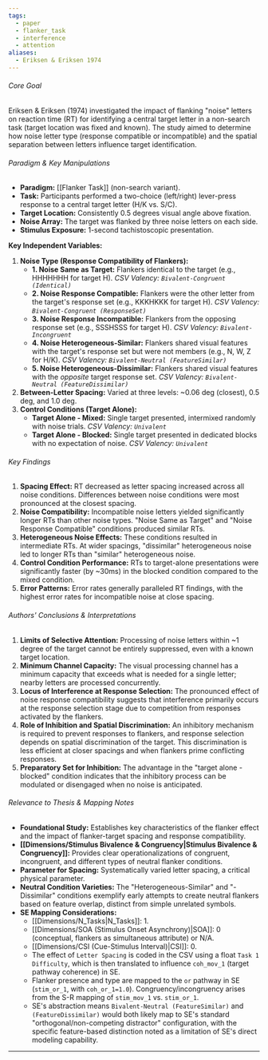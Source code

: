 ```yaml
---
tags:
  - paper
  - flanker_task
  - interference
  - attention
aliases:
  - Eriksen & Eriksen 1974
---
```


###### Core Goal
Eriksen & Eriksen (1974) investigated the impact of flanking "noise" letters on reaction time (RT) for identifying a central target letter in a non-search task (target location was fixed and known). The study aimed to determine how noise letter type (response compatible or incompatible) and the spatial separation between letters influence target identification.

###### Paradigm & Key Manipulations

*   **Paradigm:** [[Flanker Task]] (non-search variant).
*   **Task:** Participants performed a two-choice (left/right) lever-press response to a central target letter (H/K vs. S/C).
*   **Target Location:** Consistently 0.5 degrees visual angle above fixation.
*   **Noise Array:** The target was flanked by three noise letters on each side.
*   **Stimulus Exposure:** 1-second tachistoscopic presentation.

**Key Independent Variables:**

1.  **Noise Type (Response Compatibility of Flankers):**
    *   **1. Noise Same as Target:** Flankers identical to the target (e.g., HHHHHHH for target H). *CSV Valency: `Bivalent-Congruent (Identical)`*
    *   **2. Noise Response Compatible:** Flankers were the other letter from the target's response set (e.g., KKKHKKK for target H). *CSV Valency: `Bivalent-Congruent (ResponseSet)`*
    *   **3. Noise Response Incompatible:** Flankers from the opposing response set (e.g., SSSHSSS for target H). *CSV Valency: `Bivalent-Incongruent`*
    *   **4. Noise Heterogeneous-Similar:** Flankers shared visual features with the target's response set but were not members (e.g., N, W, Z for H/K). *CSV Valency: `Bivalent-Neutral (FeatureSimilar)`*
    *   **5. Noise Heterogeneous-Dissimilar:** Flankers shared visual features with the *opposite* target response set. *CSV Valency: `Bivalent-Neutral (FeatureDissimilar)`*
2.  **Between-Letter Spacing:** Varied at three levels: ~0.06 deg (closest), 0.5 deg, and 1.0 deg.
3.  **Control Conditions (Target Alone):**
    *   **Target Alone - Mixed:** Single target presented, intermixed randomly with noise trials. *CSV Valency: `Univalent`*
    *   **Target Alone - Blocked:** Single target presented in dedicated blocks with no expectation of noise. *CSV Valency: `Univalent`*

###### Key Findings

1.  **Spacing Effect:** RT decreased as letter spacing increased across all noise conditions. Differences between noise conditions were most pronounced at the closest spacing.
2.  **Noise Compatibility:** Incompatible noise letters yielded significantly longer RTs than other noise types. "Noise Same as Target" and "Noise Response Compatible" conditions produced similar RTs.
3.  **Heterogeneous Noise Effects:** These conditions resulted in intermediate RTs. At wider spacings, "dissimilar" heterogeneous noise led to longer RTs than "similar" heterogeneous noise.
4.  **Control Condition Performance:** RTs to target-alone presentations were significantly faster (by ~30ms) in the blocked condition compared to the mixed condition.
5.  **Error Patterns:** Error rates generally paralleled RT findings, with the highest error rates for incompatible noise at close spacing.

###### Authors' Conclusions & Interpretations

1.  **Limits of Selective Attention:** Processing of noise letters within ~1 degree of the target cannot be entirely suppressed, even with a known target location.
2.  **Minimum Channel Capacity:** The visual processing channel has a minimum capacity that exceeds what is needed for a single letter; nearby letters are processed concurrently.
3.  **Locus of Interference at Response Selection:** The pronounced effect of noise response compatibility suggests that interference primarily occurs at the response selection stage due to competition from responses activated by the flankers.
4.  **Role of Inhibition and Spatial Discrimination:** An inhibitory mechanism is required to prevent responses to flankers, and response selection depends on spatial discrimination of the target. This discrimination is less efficient at closer spacings and when flankers prime conflicting responses.
5.  **Preparatory Set for Inhibition:** The advantage in the "target alone - blocked" condition indicates that the inhibitory process can be modulated or disengaged when no noise is anticipated.

###### Relevance to Thesis & Mapping Notes

*   **Foundational Study:** Establishes key characteristics of the flanker effect and the impact of flanker-target spacing and response compatibility.
*   **[[Dimensions/Stimulus Bivalence & Congruency|Stimulus Bivalence & Congruency]]:** Provides clear operationalizations of congruent, incongruent, and different types of neutral flanker conditions.
*   **Parameter for Spacing:** Systematically varied letter spacing, a critical physical parameter.
*   **Neutral Condition Varieties:** The "Heterogeneous-Similar" and "-Dissimilar" conditions exemplify early attempts to create neutral flankers based on feature overlap, distinct from simple unrelated symbols.
*   **SE Mapping Considerations:**
    *   [[Dimensions/N_Tasks|N_Tasks]]: 1.
    *   [[Dimensions/SOA (Stimulus Onset Asynchrony)|SOA]]: 0 (conceptual, flankers as simultaneous attribute) or N/A.
    *   [[Dimensions/CSI (Cue-Stimulus Interval)|CSI]]: 0.
    *   The effect of `Letter Spacing` is coded in the CSV using a float `Task 1 Difficulty`, which is then translated to influence `coh_mov_1` (target pathway coherence) in SE.
    *   Flanker presence and type are mapped to the `or` pathway in SE (`stim_or_1`, with `coh_or_1=1.0`). Congruency/incongruency arises from the S-R mapping of `stim_mov_1` vs. `stim_or_1`.
    *   SE's abstraction means `Bivalent-Neutral (FeatureSimilar)` and `(FeatureDissimilar)` would both likely map to SE's standard "orthogonal/non-competing distractor" configuration, with the specific feature-based distinction noted as a limitation of SE's direct modeling capability.

---